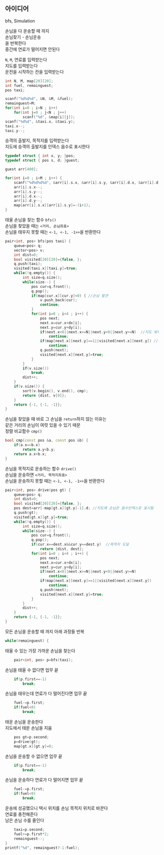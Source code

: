 ## 아이디어
bfs, Simulation  
  
손님을 다 운송할 때 까지  
손님찾기 - 손님운송  
을 반복한다  
중간에 연료가 떨어지면 안된다  
  
`N`, `M`, 연료를 입력받는다  
지도를 입력받는다  
운전을 시작하는 칸을 입력받는다
```cpp
int N, M, map[20][20];
int fuel, remainguest;
pos taxi;

scanf("%d%d%d", &N, &M, &fuel);
remainguest=M;
for(int i=0 ; i<N ; i++)
	for(int j=0 ; j<N ; j++)
		scanf("%d", &map[i][j]);
scanf("%d%d", &taxi.x, &taxi.y);
taxi.x--;
taxi.y--;
```
승객의 출발지, 목적지를 입력받는다  
지도에 승객의 출발지를 인덱스 음수로 표시한다
```cpp
typedef struct { int x, y; }pos;
typedef struct { pos s, d; }guest;

guest arr[400];

for(int i=0 ; i<M ; i++) {
	scanf("%d%d%d%d", &arr[i].s.x, &arr[i].s.y, &arr[i].d.x, &arr[i].d.y);
	arr[i].s.x--;
	arr[i].s.y--;
	arr[i].d.x--;
	arr[i].d.y--;
	map[arr[i].s.x][arr[i].s.y]=-(i+1);
}
```
태울 손님을 찾는 함수 `bfs()`  
손님을 찾았을 때는 `<거리, 손님좌표>`  
손님을 태우지 못할 때는 `<-1, <-1, -1>>`을 반환한다
```cpp
pair<int, pos> bfs(pos taxi) {
	queue<pos> q;
	vector<pos> v;
	int dist=0;
	bool visited[20][20]={false, };
	q.push(taxi);
	visited[taxi.x][taxi.y]=true;
	while(!q.empty()) {
		int size=q.size();
		while(size--) {
			pos cur=q.front();
			q.pop();
			if(map[cur.x][cur.y]<0) { //손님 발견
				v.push_back(cur);
				continue;
			}
			for(int i=0 ; i<4 ; i++) {
				pos next;
				next.x=cur.x+dx[i];
				next.y=cur.y+dy[i];
				if(next.x<0||next.x>=N||next.y<0||next.y>=N)  //지도 밖의 영역은 못감
					continue;
				if(map[next.x][next.y]==1||visited[next.x][next.y]) //이미 방문한 곳이나 벽은 안감
					continue;
				q.push(next);
				visited[next.x][next.y]=true;
			}
		}
		if(v.size())
			break;
		dist++;
	}
	if(v.size()) {
		sort(v.begin(), v.end(), cmp);
		return {dist, v[0]};
	}
	return {-1, {-1, -1}};
}
```
손님을 찾았을 때 바로 그 손님을 `return`하지 않는 이유는  
같은 거리의 손님이 여럿 있을 수 있기 때문  
정렬 비교함수 `cmp()`
```cpp
bool cmp(const pos &a, const pos &b) {
	if(a.x==b.x)
		return a.y<b.y;
	return a.x<b.x;
}
```
손님을 목적지로 운송하는 함수 `drive()`  
손님을 운송하면 `<거리, 목적지좌표>`  
손님을 운송하지 못할 때는 `<-1, <-1, -1>>`을 반환한다
```cpp
pair<int, pos> drive(pos gt) {
	queue<pos> q;
	int dist=0;
	bool visited[20][20]={false, };
	pos dest=arr[-map[gt.x][gt.y]-1].d; //지도에 손님은 음수인덱스로 표시됨
	q.push(gt);
	visited[gt.x][gt.y]=true;
	while(!q.empty()) {
		int size=q.size();
		while(size--) {
			pos cur=q.front();
			q.pop();
			if(cur.x==dest.x&&cur.y==dest.y)  //목적지 도달
				return {dist, dest};
			for(int i=0 ; i<4 ; i++) {
				pos next;
				next.x=cur.x+dx[i];
				next.y=cur.y+dy[i];
				if(next.x<0||next.x>=N||next.y<0||next.y>=N)
					continue;
				if(map[next.x][next.y]==1||visited[next.x][next.y])
					continue;
				q.push(next);
				visited[next.x][next.y]=true;
			}
		}
		dist++;
	}
	return {-1, {-1, -1}};
}
```
모든 손님을 운송할 때 까지 아래 과정들 반복
```cpp
while(remainguest) {
```
태울 수 있는 가장 가까운 손님을 찾는다
```cpp
	pair<int, pos> p=bfs(taxi);
```
손님을 태울 수 없다면 업무 끝
```cpp
	if(p.first==-1)
		break;
```
손님을 태우는데 연료가 다 떨어진다면 업무 끝
```cpp
	fuel-=p.first;
	if(fuel<0)
		break;
```
태운 손님을 운송한다  
지도에서 태운 손님을 지움
```cpp
	pos gt=p.second;
	p=drive(gt);
	map[gt.x][gt.y]=0;
```
손님을 운송할 수 없으면 업무 끝
```cpp
	if(p.first==-1)
		break;
```
손님을 운송하다 연료가 다 떨어지면 업무 끝
```cpp
	fuel-=p.first;
	if(fuel<0)
		break;
```
운송에 성공했으니 택시 위치를 손님 목적지 위치로 바꾼다  
연료를 충전해준다  
남은 손님 수를 줄인다
```cpp
	taxi=p.second;
	fuel+=p.first*2;
	remainguest--;
}
printf("%d", remainguest?-1:fuel);
```
